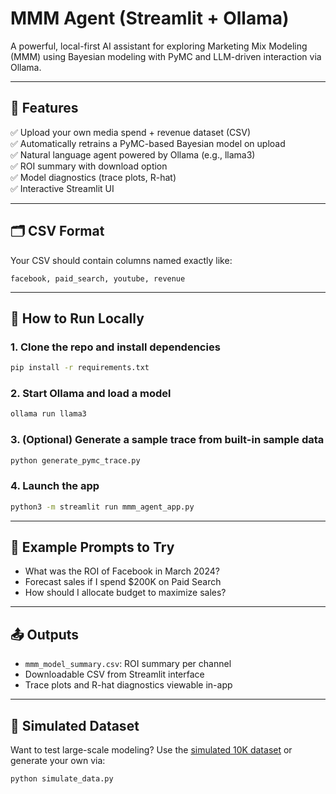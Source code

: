 # MMM Agent (Streamlit + Ollama)

A powerful, local-first AI assistant for exploring Marketing Mix Modeling (MMM) using Bayesian modeling with PyMC and LLM-driven interaction via Ollama.

---

## 🔧 Features

✅ Upload your own media spend + revenue dataset (CSV)  
✅ Automatically retrains a PyMC-based Bayesian model on upload  
✅ Natural language agent powered by Ollama (e.g., llama3)  
✅ ROI summary with download option  
✅ Model diagnostics (trace plots, R-hat)  
✅ Interactive Streamlit UI

---

## 🗂️ CSV Format

Your CSV should contain columns named exactly like:
```
facebook, paid_search, youtube, revenue
```

---

## 🚀 How to Run Locally

### 1. Clone the repo and install dependencies
```bash
pip install -r requirements.txt
```

### 2. Start Ollama and load a model
```bash
ollama run llama3
```

### 3. (Optional) Generate a sample trace from built-in sample data
```bash
python generate_pymc_trace.py
```

### 4. Launch the app
```bash
python3 -m streamlit run mmm_agent_app.py
```

---

## 💬 Example Prompts to Try

- What was the ROI of Facebook in March 2024?
- Forecast sales if I spend $200K on Paid Search
- How should I allocate budget to maximize sales?

---

## 📤 Outputs

- `mmm_model_summary.csv`: ROI summary per channel
- Downloadable CSV from Streamlit interface
- Trace plots and R-hat diagnostics viewable in-app

---

## 🧪 Simulated Dataset

Want to test large-scale modeling? Use the [simulated 10K dataset](simulated_mmm_input_10000.csv) or generate your own via:
```bash
python simulate_data.py
```
